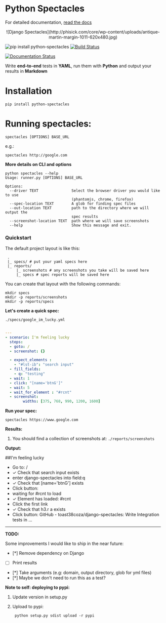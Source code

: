 # Python Spectacles

For detailed documentation, [read the docs](http://spectacles.readthedocs.org)

<center>
![Django Spectacles](http://phisick.com/core/wp-content/uploads/antique-martin-margin-1011-620x480.jpg)
</center>

![pip install python-spectacles](https://badge.fury.io/py/python-spectacles.png)
[![Build Status](https://travis-ci.org/toast38coza/django-spectacles.svg?branch=master)](https://travis-ci.org/toast38coza/django-spectacles)

[![Documentation Status](https://readthedocs.org/projects/spectacles/badge/?version=latest)](http://spectacles.readthedocs.io/en/latest/?badge=latest)


Write **end-to-end** tests in **YAML**, run them with **Python** and output your results in **Markdown**

# Installation

    pip install python-spectacles

# Running spectacles:

```
spectacles [OPTIONS] BASE_URL
```

e.g.: 

```
spectacles http://google.com
```

**More details on CLI and options**
```
python spectacles --help
Usage: runner.py [OPTIONS] BASE_URL

Options:
  --driver TEXT               Select the browser driver you would like to use
                              (phantomjs, chrome, firefox)
  --spec-location TEXT        A glob for finding spec files
  --out-location TEXT         path to the directory where we will output the
                              spec results
  --screenshot-location TEXT  path where we will save screenshots
  --help                      Show this message and exit.

```

### Quickstart

The default project layout is like this:

```
 .
 |_ specs/ # put your yaml specs here
 |_ reports/
     |_ screenshots # any screenshots you take will be saved here
     |_ specs # spec reports will be saved here
```

You can create that layout with the following commands:

```
mkdir specs
mkdir -p reports/screenshots
mkdir -p reports/specs
```

**Let's create a quick spec:**

`./specs/google_im_lucky.yml`

```yaml

---
- scenario: I'm feeling lucky
  steps: 
  - goto: /
  - screenshot: {}

  - expect_elements :
    - "#lst-ib": "search input"   
  - fill_fields:
    - q: "testing"
  - wait: 1
  - click: "[name='btnG']"
  - wait: 5
  - wait_for_element : "#rcnt"
  - screenshot:
  		widths: [375, 768, 990, 1200, 1600]

```

**Run your spec:**

```
spectacles https://www.google.com
```

**Results:**

1. You should find a collection of screenshots at: `./reports/screenshots`

**Output:**

##I'm feeling lucky

* Go to: /
* ✓ Check that search input exists
* enter django-spectacles into field:q
* ✓ Check that [name='btnG'] exists
* Click button: 
* waiting for #rcnt to load
* ✓ Element has loaded: #rcnt
* Click the first link
* ✓ Check that h3.r a exists
* Click button: GitHub - toast38coza/django-spectacles: Write Integration tests in ...

---

**TODO:**

Some improvements I would like to ship in the near future:

* [*] Remove dependency on Django
* [ ] Print results
* [*] Take arguments (e.g: domain, output directory, glob for yml files)
* [*] Maybe we don't need to run this as a test?


**Note to self: deploying to pypi:**

1. Update version in setup.py
2. Upload to pypi:
		
		python setup.py sdist upload -r pypi
		
